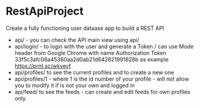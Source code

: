 # RestApiProject
Create a fully functioning user dataase app to build a REST API

 - api/ - you can check the API main view using api/
 - api/login/ - to login with the user and generate a Token / 
              can use Mode header from Google Chrome with name Authorization Token 33f5c3afc06a45360aa2d0ab21d642621991628b as example
              https://prnt.sc/wkveyf
 - api/profiles/ to see the current profiles and to create a new one
 - api/profiles/1 - where 1 is the id number of your profile - will  not allow you to modify it if is not your own and logged in
 - api/feed/ to see the feeds - can create and edit feeds for own profiles only.
